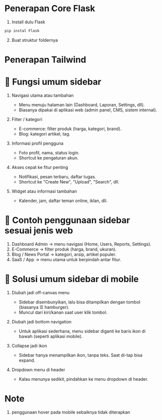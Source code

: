 # Penerapan Core Flask

1. Install dulu Flask
```bash
pip instal Flask
```

2. Buat struktur foldernya

# Penerapan Tailwind

# 🔹 Fungsi umum sidebar

1. Navigasi utama atau tambahan
    * Menu menuju halaman lain (Dashboard, Laporan, Settings, dll).
    * Biasanya dipakai di aplikasi web (admin panel, CMS, sistem internal).

2. Filter / kategori
    * E-commerce: filter produk (harga, kategori, brand).
    * Blog: kategori artikel, tag.

3. Informasi profil pengguna
    * Foto profil, nama, status login.
    * Shortcut ke pengaturan akun.

4. Akses cepat ke fitur penting
    * Notifikasi, pesan terbaru, daftar tugas.
    * Shortcut ke "Create New", "Upload", "Search", dll.

5. Widget atau informasi tambahan
    * Kalender, jam, daftar teman online, iklan, dll.


# 🔹 Contoh penggunaan sidebar sesuai jenis web

1. Dashboard Admin → menu navigasi (Home, Users, Reports, Settings).
2. E-Commerce → filter produk (harga, brand, ukuran).
3. Blog / News Portal → kategori, arsip, artikel populer.
4. SaaS / App → menu utama untuk berpindah antar fitur.


# 🔹 Solusi umum sidebar di mobile

1. Diubah jadi off-canvas menu
    * Sidebar disembunyikan, lalu bisa ditampilkan dengan tombol (biasanya ☰ hamburger).
    * Muncul dari kiri/kanan saat user klik tombol.

2. Diubah jadi bottom navigation
    * Untuk aplikasi sederhana, menu sidebar diganti ke baris ikon di bawah (seperti aplikasi mobile).

3. Collapse jadi ikon
    * Sidebar hanya menampilkan ikon, tanpa teks. Saat di-tap bisa expand.

4. Dropdown menu di header
    * Kalau menunya sedikit, pindahkan ke menu dropdown di header.

# Note

1. penggunaan hover pada mobile sebaiknya tidak diterapkan